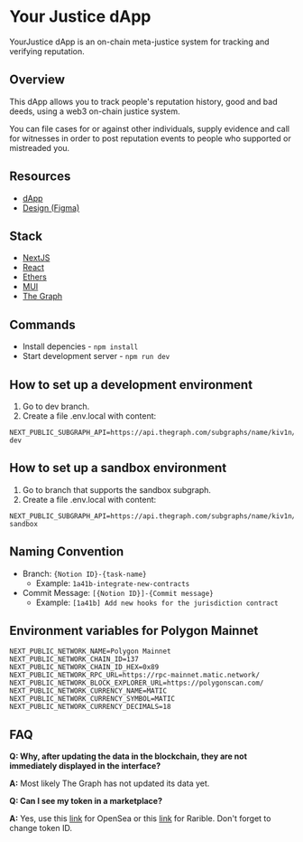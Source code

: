 # Your Justice dApp

YourJustice dApp is an on-chain meta-justice system for tracking and verifying reputation.

## Overview

This dApp allows you to track people's reputation history, good and bad deeds, using a web3 on-chain justice system.

You can file cases for or against other individuals, supply evidence and call for witnesses in order to post reputation events to people who supported or mistreaded you.

## Resources

- [dApp](https://yj.life/)
- [Design (Figma)](https://www.figma.com/file/Q27NdlekpXVilnWzflwgdy/Minimal-Existing-Product?node-id=9559%3A38178)

## Stack

- [NextJS](https://nextjs.org/)
- [React](https://reactjs.org/)
- [Ethers](https://ethers.io/)
- [MUI](https://mui.com/)
- [The Graph](https://thegraph.com/)

## Commands

- Install depencies - `npm install`
- Start development server - `npm run dev`

## How to set up a development environment

1. Go to dev branch.
2. Create a file .env.local with content:

```
NEXT_PUBLIC_SUBGRAPH_API=https://api.thegraph.com/subgraphs/name/kiv1n/yourjustice-dev
```

## How to set up a sandbox environment

1. Go to branch that supports the sandbox subgraph.
2. Create a file .env.local with content:

```
NEXT_PUBLIC_SUBGRAPH_API=https://api.thegraph.com/subgraphs/name/kiv1n/yourjustice-sandbox
```

## Naming Convention

- Branch: `{Notion ID}-{task-name}`
  - Example: `1a41b-integrate-new-contracts`
- Commit Message: `[{Notion ID}]-{Commit message}`
  - Example: `[1a41b] Add new hooks for the jurisdiction contract`

## Environment variables for Polygon Mainnet

```
NEXT_PUBLIC_NETWORK_NAME=Polygon Mainnet
NEXT_PUBLIC_NETWORK_CHAIN_ID=137
NEXT_PUBLIC_NETWORK_CHAIN_ID_HEX=0x89
NEXT_PUBLIC_NETWORK_RPC_URL=https://rpc-mainnet.matic.network/
NEXT_PUBLIC_NETWORK_BLOCK_EXPLORER_URL=https://polygonscan.com/
NEXT_PUBLIC_NETWORK_CURRENCY_NAME=MATIC
NEXT_PUBLIC_NETWORK_CURRENCY_SYMBOL=MATIC
NEXT_PUBLIC_NETWORK_CURRENCY_DECIMALS=18
```

## FAQ

**Q: Why, after updating the data in the blockchain, they are not immediately displayed in the interface?**

**A:** Most likely The Graph has not updated its data yet.

**Q: Can I see my token in a marketplace?**

**A:** Yes, use this [link](https://testnets.opensea.io/assets/0xab4b21d7651b1484986e1d2790b125be8b6c460b/1) for OpenSea or this [link](https://rinkeby.rarible.com/token/0xab4b21d7651b1484986e1d2790b125be8b6c460b:1) for Rarible. Don't forget to change token ID.
